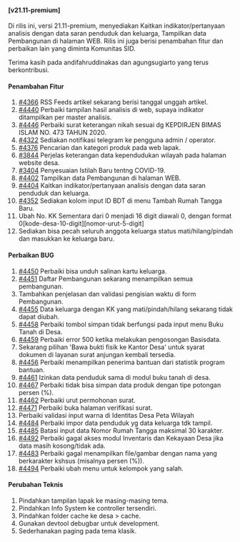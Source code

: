 #### [v21.11-premium]

Di rilis ini, versi 21.11-premium, menyediakan Kaitkan indikator/pertanyaan analisis dengan data saran penduduk dan keluarga, Tampilkan data Pembangunan di halaman WEB. Rilis ini juga berisi penambahan fitur dan perbaikan lain yang diminta Komunitas SID.

Terima kasih pada andifahruddinakas dan agungsugiarto yang terus berkontribusi.

#### Penambahan Fitur
1. [#4366](https://github.com/OpenSID/OpenSID/issues/4366) RSS Feeds artikel sekarang berisi tanggal unggah artikel.
2. [#4440](https://github.com/OpenSID/OpenSID/issues/4440) Perbaiki tampilan hasil analisis di web, supaya indikator ditampilkan per master analisis.
3. [#4446](https://github.com/OpenSID/OpenSID/issues/4446) Perbaiki surat keterangan nikah sesuai dg KEPDIRJEN BIMAS ISLAM NO. 473 TAHUN 2020.
4. [#4322](https://github.com/OpenSID/OpenSID/issues/4322) Sediakan notifikasi telegram ke pengguna admin / operator.
5. [#4376](https://github.com/OpenSID/OpenSID/issues/4376) Pencarian dan kategori produk pada web lapak.
6. [#3844](https://github.com/OpenSID/OpenSID/issues/3844) Perjelas keterangan data kependudukan wilayah pada halaman website desa.
7. [#3404](https://github.com/OpenSID/OpenSID/issues/3404) Penyesuaian Istilah Baru tentng COVID-19.
8. [#4402](https://github.com/OpenSID/OpenSID/issues/4402) Tampilkan data Pembangunan di halaman WEB.
9. [#4404](https://github.com/OpenSID/OpenSID/issues/4404) Kaitkan indikator/pertanyaan analisis dengan data saran penduduk dan keluarga.
10. [#4352](https://github.com/OpenSID/OpenSID/issues/4352) Sediakan kolom input ID BDT di menu Tambah Rumah Tangga Baru.
11. Ubah No. KK Sementara dari 0 menjadi 16 digit diawali 0, dengan format 0[kode-desa-10-digit][nomor-urut-5-digit]
12. Sediakan bisa pecah seluruh anggota keluarga status mati/hilang/pindah dan masukkan ke keluarga baru.

#### Perbaikan BUG
1. [#4450](https://github.com/OpenSID/OpenSID/issues/4450) Perbaiki bisa unduh salinan kartu keluarga.
2. [#4451](https://github.com/OpenSID/OpenSID/issues/4451) Daftar Pembangunan sekarang menampilkan semua pembangunan.
3. Tambahkan penjelasan dan validasi pengisian waktu di form Pembangunan.
4. [#4455](https://github.com/OpenSID/OpenSID/issues/4455) Data keluarga dengan KK yang mati/pindah/hilang sekarang tidak dapat diubah.
5. [#4458](https://github.com/OpenSID/OpenSID/issues/4458) Perbaiki tombol simpan tidak berfungsi pada input menu Buku Tanah di Desa.
6. [#4459](https://github.com/OpenSID/OpenSID/issues/4459) Perbaiki error 500 ketika melakukan pengosongan Basisdata.
7. Sekarang pilihan 'Bawa bukti fisik ke Kantor Desa' untuk syarat dokumen di layanan surat anjungan kembali tersedia.
8. [#4456](https://github.com/OpenSID/OpenSID/issues/4456) Perbaiki menampilkan penerima bantuan dari statistik program bantuan.
9. [#4461](https://github.com/OpenSID/OpenSID/issues/4461) Izinkan data penduduk sama di modul buku tanah di desa.
10. [#4467](https://github.com/OpenSID/OpenSID/issues/4467) Perbaiki tidak bisa simpan data produk dengan tipe potongan persen (%).
11. [#4462](https://github.com/OpenSID/OpenSID/issues/4462) Perbaiki urut permohonan surat.
12. [#4471](https://github.com/OpenSID/OpenSID/issues/4471) Perbaiki buka halaman verifikasi surat.
13. Perbaiki validasi input warna di Identitas Desa Peta Wilayah
14. [#4484](https://github.com/OpenSID/OpenSID/issues/4484) Perbaiki impor data penduduk yg data keluarga tdk tampil.
15. [#4485](https://github.com/OpenSID/OpenSID/issues/4485) Batasi input data Nomor Rumah Tangga maksimal 30 karakter.
16. [#4492](https://github.com/OpenSID/OpenSID/issues/4492) Perbaiki gagal akses modul Inventaris dan Kekayaan Desa jika data masih kosong/tidak ada.
17. [#4483](https://github.com/OpenSID/OpenSID/issues/4483) Perbaiki gagal menampilkan file/gambar dengan nama yang berkarakter kshsus (misalnya persen (%)).
18. [#4494](https://github.com/OpenSID/OpenSID/issues/4494) Perbaiki ubah menu untuk kelompok yang salah.

#### Perubahan Teknis
1. Pindahkan tampilan lapak ke masing-masing tema.
2. Pindahkan Info System ke controller tersendiri.
3. Pindahkan folder cache ke desa > cache.
4. Gunakan devtool debugbar untuk development.
5. Sederhanakan paging pada tema klasik.